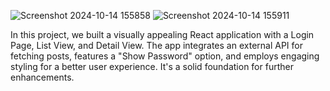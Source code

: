 ![Screenshot 2024-10-14 155858](https://github.com/user-attachments/assets/3cf8d440-8f9e-421c-90f0-eb6c87b4d3d1)
![Screenshot 2024-10-14 155911](https://github.com/user-attachments/assets/cd386277-e1ab-45e5-8bd2-e1fa915d8199)

In this project, we built a visually appealing React application with a Login Page, List View, and Detail View. The app integrates an external API for fetching posts, features a "Show Password" option, and employs engaging styling for a better user experience. It's a solid foundation for further enhancements.
